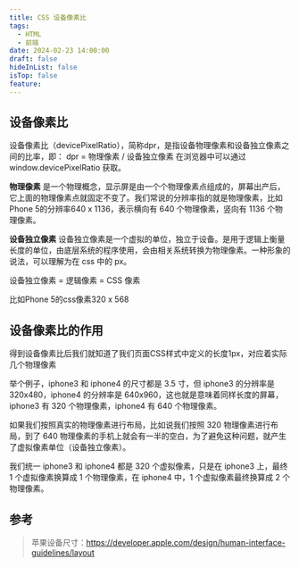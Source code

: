 ```yaml
---
title: CSS 设备像素比
tags:
  - HTML
  - 前端
date: 2024-02-23 14:00:00
draft: false
hideInList: false
isTop: false
feature:
---
```



## 设备像素比
设备像素比（devicePixelRatio），简称dpr，是指设备物理像素和设备独立像素之间的比率，即：
dpr = 物理像素 / 设备独立像素
在浏览器中可以通过 window.devicePixelRatio 获取。

<!--more-->

**物理像素**
是一个物理概念，显示屏是由一个个物理像素点组成的，屏幕出产后，它上面的物理像素点就固定不变了。我们常说的分辨率指的就是物理像素，比如Phone 5的分辨率640 x 1136，表示横向有 640 个物理像素，竖向有 1136 个物理像素。

**设备独立像素**
设备独立像素是一个虚拟的单位，独立于设备。是用于逻辑上衡量长度的单位，由底层系统的程序使用，会由相关系统转换为物理像素。一种形象的说法，可以理解为在 css 中的 px。

设备独立像素 = 逻辑像素 = CSS 像素

比如Phone 5的css像素320 x 568

## 设备像素比的作用
得到设备像素比后我们就知道了我们页面CSS样式中定义的长度1px，对应着实际几个物理像素

举个例子，iphone3 和 iphone4 的尺寸都是 3.5 寸，但 iphone3 的分辨率是 320x480，iphone4 的分辨率是 640x960，这也就是意味着同样长度的屏幕，iphone3 有 320 个物理像素，iphone4 有 640 个物理像素。

如果我们按照真实的物理像素进行布局，比如说我们按照 320 物理像素进行布局，到了 640 物理像素的手机上就会有一半的空白，为了避免这种问题，就产生了虚拟像素单位（设备独立像素）。

我们统一 iphone3 和 iphone4 都是 320 个虚拟像素，只是在 iphone3 上，最终 1 个虚拟像素换算成 1 个物理像素，在 iphone4 中，1 个虚拟像素最终换算成 2 个物理像素。






## 参考
> 苹果设备尺寸：https://developer.apple.com/design/human-interface-guidelines/layout